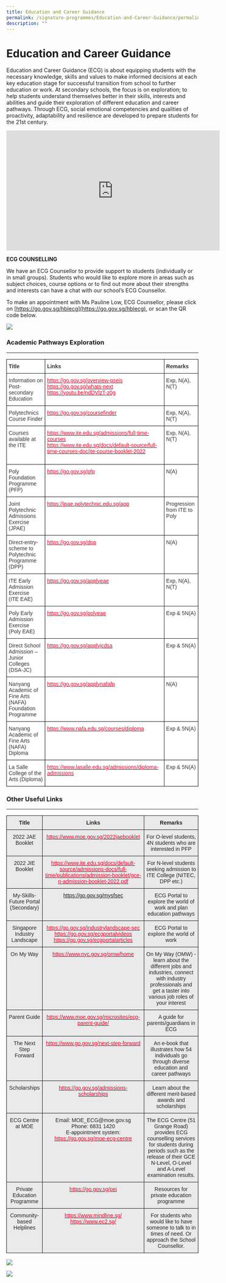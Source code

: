 ```yaml
---
title: Education and Career Guidance
permalink: /signature-programmes/Education-and-Career-Guidance/permalink/
description: ""
---
```

Education and Career Guidance
=============================

Education and Career Guidance (ECG) is about equipping students with the necessary knowledge, skills and values to make informed decisions at each key education stage for successful transition from school to further education or work. At secondary schools, the focus is on exploration; to help students understand themselves better in their skills, interests and abilities and guide their exploration of different education and career pathways. Through ECG, social emotional competencies and qualities of proactivity, adaptability and resilience are developed to prepare students for the 21st century.


<iframe width="560" height="315" src="https://www.youtube.com/embed/12ass4FSCcg" title="YouTube video player" frameborder="0" allow="accelerometer; autoplay; clipboard-write; encrypted-media; gyroscope; picture-in-picture" allowfullscreen></iframe>


**ECG COUNSELLING**

We have an ECG Counsellor to provide support to students (individually or in small groups). Students who would like to explore more in areas such as subject choices, course options or to find out more about their strengths and interests can have a chat with our school’s ECG Counsellor.

To make an appointment with Ms Pauline Low, ECG Counsellor, please click on [https://go.gov.sg/hblecg](https://go.gov.sg/hblecg), or scan the QR code below.

![](/images/ECG.png)

### Academic Pathways Exploration
-----------------------------

<style type="text/css">
.tg  {border-collapse:collapse;border-spacing:0;}
.tg td{border-color:black;border-style:solid;border-width:1px;font-family:Arial, sans-serif;font-size:14px;
  overflow:hidden;padding:10px 5px;word-break:normal;}
.tg th{border-color:black;border-style:solid;border-width:1px;font-family:Arial, sans-serif;font-size:14px;
  font-weight:normal;overflow:hidden;padding:10px 5px;word-break:normal;}
.tg .tg-oe3z{background-color:#FFF;color:#EB0028;text-align:left;vertical-align:top}
.tg .tg-citn{background-color:#FFF;color:#333;text-align:left;vertical-align:top}
.tg .tg-rdtm{background-color:#FFF;color:#333;font-weight:bold;text-align:left;vertical-align:top}
</style>
<table class="tg">
<thead>
  <tr>
    <th class="tg-rdtm">Title</th>
    <th class="tg-rdtm">Links</th>
    <th class="tg-rdtm">Remarks<br> </th>
  </tr>
</thead>
<tbody>
  <tr>
    <td class="tg-citn">Information on Post-secondary Education</td>
    <td class="tg-oe3z"><a href="https://go.gov.sg/overview-pseis"><span style="text-decoration:none;color:#EB0028">https://go.gov.sg/overview-pseis</span></a><br><a href="https://go.gov.sg/whats-next"><span style="text-decoration:none;color:#EB0028">https://go.gov.sg/whats-next</span></a>  <br><a href="https://youtu.be/ndDVlzT-z0g"><span style="text-decoration:none;color:#EB0028">https://youtu.be/ndDVlzT-z0g</span></a><br> <br> </td>
    <td class="tg-citn">Exp, N(A), N(T)</td>
  </tr>
  <tr>
    <td class="tg-citn">Polytechnics Course Finder</td>
    <td class="tg-oe3z"><a href="https://go.gov.sg/coursefinder"><span style="text-decoration:none;color:#EB0028">https://go.gov.sg/coursefinder</span></a>   <br> </td>
    <td class="tg-citn">Exp, N(A), N(T)</td>
  </tr>
  <tr>
    <td class="tg-citn">Courses available at the ITE<br> </td>
    <td class="tg-oe3z"><a href="https://www.ite.edu.sg/admissions/full-time-courses"><span style="text-decoration:none;color:#EB0028">https://www.ite.edu.sg/admissions/full-time-courses</span></a><br><a href="https://www.ite.edu.sg/docs/default-source/full-time-courses-doc/ite-course-booklet-2022"><span style="text-decoration:none;color:#EB0028">https://www.ite.edu.sg/docs/default-source/full-time-courses-doc/ite-course-booklet-2022</span></a><br><br></td>
    <td class="tg-citn">Exp, N(A), N(T)</td>
  </tr>
  <tr>
    <td class="tg-citn">Poly Foundation Programme (PFP)<br> </td>
    <td class="tg-oe3z"><a href="https://go.gov.sg/pfp"><span style="text-decoration:none;color:#EB0028">https://go.gov.sg/pfp</span></a>   </td>
    <td class="tg-citn">N(A)</td>
  </tr>
  <tr>
    <td class="tg-citn">Joint Polytechnic Admissions Exercise (JPAE)<br> </td>
    <td class="tg-oe3z"><a href="https://jpae.polytechnic.edu.sg/app"><span style="text-decoration:none;color:#EB0028">https://jpae.polytechnic.edu.sg/app</span></a></td>
    <td class="tg-citn">Progression from ITE to Poly</td>
  </tr>
  <tr>
    <td class="tg-citn">Direct-entry-scheme to Polytechnic Programme (DPP)<br> </td>
    <td class="tg-oe3z"><a href="https://go.gov.sg/dpp"><span style="text-decoration:none;color:#EB0028">https://go.gov.sg/dpp</span></a> </td>
    <td class="tg-citn">N(A)</td>
  </tr>
  <tr>
    <td class="tg-citn">ITE Early Admission Exercise<br>(ITE EAE)<br> </td>
    <td class="tg-oe3z"><a href="https://go.gov.sg/applyeae"><span style="text-decoration:none;color:#EB0028">https://go.gov.sg/applyeae</span></a>   </td>
    <td class="tg-citn">Exp, N(A), N(T)</td>
  </tr>
  <tr>
    <td class="tg-citn">Poly Early Admission Exercise<br>(Poly EAE)<br> </td>
    <td class="tg-oe3z"><a href="https://go.gov.sg/polyeae"><span style="text-decoration:none;color:#EB0028">https://go.gov.sg/polyeae</span></a>  </td>
    <td class="tg-citn">Exp &amp; 5N(A)</td>
  </tr>
  <tr>
    <td class="tg-citn">Direct School Admission – Junior Colleges (DSA-JC)<br> </td>
    <td class="tg-oe3z"><a href="https://go.gov.sg/applyjcdsa"><span style="text-decoration:none;color:#EB0028">https://go.gov.sg/applyjcdsa</span></a>  </td>
    <td class="tg-citn">Exp &amp; 5N(A)</td>
  </tr>
  <tr>
    <td class="tg-citn">Nanyang Academic of Fine Arts (NAFA) Foundation Programme <br> </td>
    <td class="tg-oe3z"><a href="https://go.gov.sg/applynafafp"><span style="text-decoration:none;color:#EB0028">https://go.gov.sg/applynafafp</span></a><br> </td>
    <td class="tg-citn">N(A)</td>
  </tr>
  <tr>
    <td class="tg-citn">Nanyang Academic of Fine Arts (NAFA) Diploma<br> </td>
    <td class="tg-oe3z"><a href="https://www.nafa.edu.sg/courses/diploma"><span style="text-decoration:none;color:#EB0028">https://www.nafa.edu.sg/courses/diploma</span></a></td>
    <td class="tg-citn">Exp &amp; 5N(A)</td>
  </tr>
  <tr>
    <td class="tg-citn">La Salle College of the Arts (Diploma)<br> </td>
    <td class="tg-oe3z"><a href="https://www.lasalle.edu.sg/admissions/diploma-admissions"><span style="text-decoration:none;color:#EB0028">https://www.lasalle.edu.sg/admissions/diploma-admissions</span></a></td>
    <td class="tg-citn">Exp &amp; 5N(A)</td>
  </tr>
</tbody>
</table>

### Other Useful Links
------------------

<style type="text/css">
.tg  {border-collapse:collapse;border-spacing:0;}
.tg td{border-color:black;border-style:solid;border-width:1px;font-family:Arial, sans-serif;font-size:14px;
  overflow:hidden;padding:10px 5px;word-break:normal;}
.tg th{border-color:black;border-style:solid;border-width:1px;font-family:Arial, sans-serif;font-size:14px;
  font-weight:normal;overflow:hidden;padding:10px 5px;word-break:normal;}
.tg .tg-n4qt{background-color:#EAEAEA;color:#222;font-weight:bold;text-align:center;vertical-align:top}
.tg .tg-ii8k{background-color:#EAEAEA;color:#222;text-align:center;vertical-align:top}
.tg .tg-a3n9{background-color:#EAEAEA;color:#EB0028;text-align:center;vertical-align:top}
</style>
<table class="tg">
<thead>
  <tr>
    <th class="tg-n4qt">Title </th>
    <th class="tg-n4qt">Links</th>
    <th class="tg-n4qt">Remarks<br> </th>
  </tr>
</thead>
<tbody>
  <tr>
    <td class="tg-ii8k">2022 JAE Booklet</td>
    <td class="tg-a3n9"><a href="https://www.moe.gov.sg/2022jaebooklet"><span style="text-decoration:none;color:#EB0028">https://www.moe.gov.sg/2022jaebooklet</span></a></td>
    <td class="tg-ii8k">For O-level students, 4N students who are interested in PFP<br></td>
  </tr>
  <tr>
    <td class="tg-ii8k">2022 JIE Booklet<br></td>
    <td class="tg-a3n9"><a href="https://www.ite.edu.sg/docs/default-source/admissions-docs/full-time/publications/admission-booklet/gce-n-admission-booklet-2022.pdf"><span style="text-decoration:none;color:#EB0028">https://www.ite.edu.sg/docs/default-source/admissions-docs/full-time/publications/admission-booklet/gce-n-admission-booklet-2022.pdf</span></a><br></td>
    <td class="tg-ii8k">For N-level students seeking admission to ITE College (NITEC, DPP etc.)</td>
  </tr>
  <tr>
    <td class="tg-ii8k">My-Skills-Future Portal (Secondary)</td>
    <td class="tg-a3n9"><a href="https://go.gov.sg/mysfsec">https://go.gov.sg/mysfsec</a></td>
    <td class="tg-ii8k">ECG Portal to explore the world of work and plan education pathways<br></td>
  </tr>
  <tr>
    <td class="tg-ii8k">Singapore Industry Landscape</td>
    <td class="tg-a3n9"><a href="https://go.gov.sg/industrylandscape-sec"><span style="text-decoration:none;color:#EB0028">https://go.gov.sg/industrylandscape-sec</span></a><br><a href="https://go.gov.sg/ecgportalvideos"><span style="text-decoration:none;color:#EB0028">https://go.gov.sg/ecgportalvideos</span></a><br><a href="https://go.gov.sg/ecgportalarticles"><span style="text-decoration:none;color:#EB0028">https://go.gov.sg/ecgportalarticles</span></a><br></td>
    <td class="tg-ii8k">ECG Portal to explore the world of work<br></td>
  </tr>
  <tr>
    <td class="tg-ii8k">On My Way<br></td>
    <td class="tg-a3n9"><a href="https://www.nyc.gov.sg/omw/home"><span style="text-decoration:none;color:#EB0028">https://www.nyc.gov.sg/omw/home</span></a></td>
    <td class="tg-ii8k">On My Way (OMW) - learn about the different jobs and industries, connect with industry professionals and get a taster into various job roles of your interest<br></td>
  </tr>
  <tr>
    <td class="tg-ii8k">Parent Guide<br></td>
    <td class="tg-a3n9"><a href="https://www.moe.gov.sg/microsites/ecg-parent-guide/"><span style="text-decoration:none;color:#EB0028">https://www.moe.gov.sg/microsites/ecg-parent-guide/</span></a></td>
    <td class="tg-ii8k">A guide for parents/guardians in ECG<br></td>
  </tr>
  <tr>
    <td class="tg-ii8k">The Next Step Forward</td>
    <td class="tg-a3n9"><a href="https://www.go.gov.sg/next-step-forward"><span style="text-decoration:none;color:#EB0028">https://www.go.gov.sg/next-step-forward</span></a>  <br> </td>
    <td class="tg-ii8k">An e-book that illustrates how 54 individuals go through diverse education and career pathways<br></td>
  </tr>
  <tr>
    <td class="tg-ii8k">Scholarships</td>
    <td class="tg-a3n9"><a href="https://go.gov.sg/admissions-scholarships"><span style="text-decoration:none;color:#EB0028">https://go.gov.sg/admissions-scholarships</span></a></td>
    <td class="tg-ii8k">Learn about the different merit-based awards and scholarships<br></td>
  </tr>
  <tr>
    <td class="tg-ii8k">ECG Centre at MOE<br></td>
    <td class="tg-ii8k">Email: MOE_ECG@moe.gov.sg<br>Phone: 6831 1420<br>E-appointment system: <a href="https://go.gov.sg/moe-ecg-centre"><span style="text-decoration:none;color:#EB0028">https://go.gov.sg/moe-ecg-centre</span></a></td>
    <td class="tg-ii8k">The ECG Centre (51 Grange Road) provides ECG counselling services for students during periods such as the release of their GCE N-Level, O-Level and A-Level examination results.<br></td>
  </tr>
  <tr>
    <td class="tg-ii8k">Private Education Programme</td>
    <td class="tg-a3n9"><a href="https://go.gov.sg/pei"><span style="text-decoration:none;color:#EB0028">https://go.gov.sg/pei</span></a></td>
    <td class="tg-ii8k">Resources for private education programme<br> </td>
  </tr>
  <tr>
    <td class="tg-ii8k">Community-based Helplines</td>
    <td class="tg-a3n9"><a href="https://www.mindline.sg/"><span style="text-decoration:none;color:#EB0028">https://www.mindline.sg/</span></a><br><a href="https://www.ec2.sg/"><span style="text-decoration:none;color:#EB0028">https://www.ec2.sg/</span></a><br></td>
    <td class="tg-ii8k">For students who would like to have someone to talk to in times of need. Or approach the School Counsellor.<br> </td>
  </tr>
</tbody>
</table>


![](/images/ECG1.jpeg)

![](/images/ECG2.jpeg)
